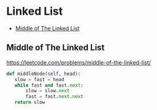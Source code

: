 # Linked List

 + [Middle of The Linked List](#middle-of-the-linked-list)
 
 ## Middle of The Linked List

https://leetcode.com/problems/middle-of-the-linked-list/

 ```python
def middleNode(self, head):
    slow = fast = head
    while fast and fast.next:
        slow = slow.next
        fast = fast.next.next
    return slow    
 ```
